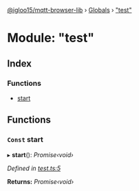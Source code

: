 [@igloo15/mqtt-browser-lib](../README.md) › [Globals](../globals.md) › ["test"](_test_.md)

# Module: "test"

## Index

### Functions

* [start](_test_.md#const-start)

## Functions

### `Const` start

▸ **start**(): *Promise‹void›*

*Defined in [test.ts:5](https://github.com/igloo15/mqtt-browser-lib/blob/2100e8c/src/test.ts#L5)*

**Returns:** *Promise‹void›*
